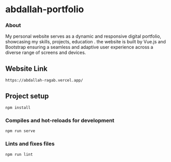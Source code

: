 # abdallah-portfolio

### About
  My personal website serves as a dynamic and responsive digital portfolio, showcasing my skills, projects, education . the website is built by Vue.js and Bootstrap ensuring a seamless and adaptive user experience across a diverse range of screens and devices.

## Website Link
```
https://abdallah-ragab.vercel.app/
```

## Project setup
```
npm install
```

### Compiles and hot-reloads for development
```
npm run serve
```



### Lints and fixes files
```
npm run lint
```


